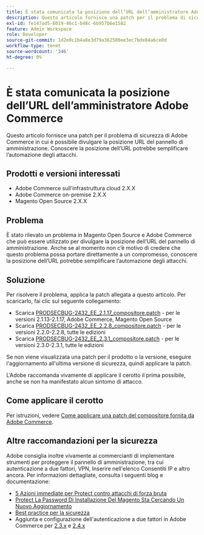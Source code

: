 ```yaml
---
title: È stata comunicata la posizione dell’URL dell’amministratore Adobe Commerce
description: Questo articolo fornisce una patch per il problema di sicurezza di Adobe Commerce in cui è possibile divulgare la posizione URL del pannello di amministrazione. Conoscere la posizione dell’URL potrebbe semplificare l’automazione degli attacchi.
exl-id: fe147ad5-6019-46c1-b48c-6b957b6e1582
feature: Admin Workspace
role: Developer
source-git-commit: 1d2e0c1b4a8e3d79a362500ee3ec7bde84a6ce0d
workflow-type: tm+mt
source-wordcount: '346'
ht-degree: 0%

---
```


# È stata comunicata la posizione dell’URL dell’amministratore Adobe Commerce

Questo articolo fornisce una patch per il problema di sicurezza di Adobe Commerce in cui è possibile divulgare la posizione URL del pannello di amministrazione. Conoscere la posizione dell’URL potrebbe semplificare l’automazione degli attacchi.

## Prodotti e versioni interessati

* Adobe Commerce sull’infrastruttura cloud 2.X.X
* Adobe Commerce on-premise 2.X.X
* Magento Open Source 2.X.X

## Problema

È stato rilevato un problema in Magento Open Source e Adobe Commerce che può essere utilizzato per divulgare la posizione dell’URL del pannello di amministrazione. Anche se al momento non c’è motivo di credere che questo problema possa portare direttamente a un compromesso, conoscere la posizione dell’URL potrebbe semplificare l’automazione degli attacchi.

## Soluzione

Per risolvere il problema, applica la patch allegata a questo articolo. Per scaricarlo, fai clic sul seguente collegamento:

* Scarica [PRODSECBUG-2432\_EE\_2.1.17\_compositore.patch](assets/PRODSECBUG-2432_EE_2.1.17_composer.patch.zip) - per le versioni 2.1.13-2.1.17, Adobe Commerce, Magento Open Source
* Scarica [PRODSECBUG-2432\_EE\_2.2.8\_compositore.patch](assets/PRODSECBUG-2432_EE_2.2.8_composer.patch.zip) - per le versioni 2.2.0-2.2.8, tutte le edizioni
* Scarica [PRODSECBUG-2432\_EE\_2.3.1\_compositore.patch](assets/PRODSECBUG-2432_EE_2.3.1_composer.patch.zip) - per le versioni 2.3.0-2.3.1, tutte le edizioni

Se non viene visualizzata una patch per il prodotto o la versione, eseguire l&#39;aggiornamento all&#39;ultima versione di sicurezza, quindi applicare la patch.

L’Adobe raccomanda vivamente di applicare il cerotto il prima possibile, anche se non ha manifestato alcun sintomo di attacco.

## Come applicare il cerotto

Per istruzioni, vedere [Come applicare una patch del compositore fornita da Adobe Commerce](/help/how-to/general/how-to-apply-a-composer-patch-provided-by-magento.md).

## Altre raccomandazioni per la sicurezza

Adobe consiglia inoltre vivamente ai commercianti di implementare strumenti per proteggere il pannello di amministrazione, tra cui autenticazione a due fattori, VPN, Inserire nell&#39;elenco Consentiti IP e altro ancora. Per informazioni dettagliate, consulta i seguenti blog e documentazione:

* [5 Azioni immediate per Protect contro attacchi di forza bruta](https://magento.com/security/best-practices/5-immediate-actions-protect-against-brute-force-attacks)
* [Protect La Password Di Installazione Del Magento Sta Cercando Un Nuovo Aggiornamento](https://magento.com/security/best-practices/protect-your-magento-installation-password-guessing-new-update)
* [Best practice per la sicurezza](https://magento.com/security/best-practices/security-best-practices)
* Aggiunta e configurazione dell&#39;autenticazione a due fattori in Adobe Commerce per [2.3.x](https://docs.magento.com/user-guide/v2.3/stores/security-two-factor-authentication.html) e [2.4.x](https://docs.magento.com/user-guide/stores/security-two-factor-authentication.html)
